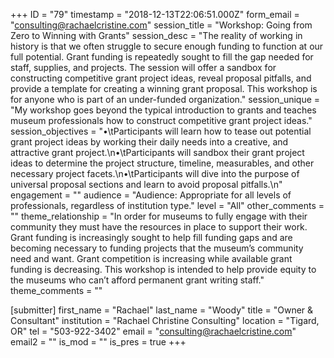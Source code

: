 +++
ID = "79"
timestamp = "2018-12-13T22:06:51.000Z"
form_email = "consulting@rachaelcristine.com"
session_title = "Workshop: Going from Zero to Winning with Grants"
session_desc = "The reality of working in history is that we often struggle to secure enough funding to function at our full potential. Grant funding is repeatedly sought to fill the gap needed for staff, supplies, and projects. The session will offer a sandbox for constructing competitive grant project ideas, reveal proposal pitfalls, and provide a template for creating a winning grant proposal. This workshop is for anyone who is part of an under-funded organization."
session_unique = "My workshop goes beyond the typical introduction to grants and teaches museum professionals how to construct competitive grant project ideas."
session_objectives = "•\tParticipants will learn how to tease out potential grant project ideas by working their daily needs into a creative, and attractive grant project.\n•\tParticipants will sandbox their grant project ideas to determine the project structure, timeline, measurables, and other necessary project facets.\n•\tParticipants will dive into the purpose of universal proposal sections and learn to avoid proposal pitfalls.\n"
engagement = ""
audience = "Audience: Appropriate for all levels of professionals, regardless of institution type."
level = "All"
other_comments = ""
theme_relationship = "In order for museums to fully engage with their community they must have the resources in place to support their work. Grant funding is increasingly sought to help fill funding gaps and are becoming necessary to funding projects that the museum’s community need and want. Grant competition is increasing while available grant funding is decreasing. This workshop is intended to help provide equity to the museums who can’t afford permanent grant writing staff."
theme_comments = ""

[submitter]
first_name = "Rachael"
last_name = "Woody"
title = "Owner & Consultant"
institution = "Rachael Christine Consulting"
location = "Tigard, OR"
tel = "503-922-3402"
email = "consulting@rachaelcristine.com"
email2 = ""
is_mod = ""
is_pres = true
+++
